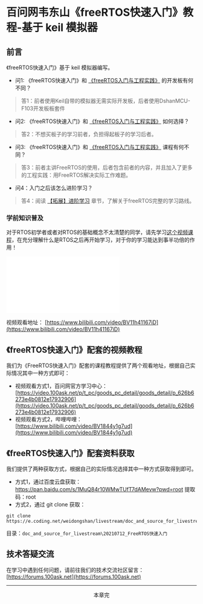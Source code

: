 # 百问网韦东山《freeRTOS快速入门》教程-基于 keil 模拟器

## 前言
《freeRTOS快速入门》基于 keil 模拟器编写。

- 问1: 《freeRTOS快速入门》和 [《freeRTOS入门与工程实践》](../DShanMCU-F103/README.md) 的开发板有何不同？
> 答1：前者使用Keil自带的模拟器无需实际开发板，后者使用DshanMCU-F103开发板板套件


- 问2: 《freeRTOS快速入门》和 [《freeRTOS入门与工程实践》](../DShanMCU-F103/README.md) 如何选择？
> 答2：不想买板子的学习前者，负担得起板子的学习后者。


- 问3: 《freeRTOS快速入门》和 [《freeRTOS入门与工程实践》](../DShanMCU-F103/README.md) 课程有何不同？
> 答3：前者主讲FreeRTOS的使用，后者包含前者的内容，并且加入了更多的工程实践：用FreeRTOS解决实际工作难题。


- 问4：入门之后该怎么进阶学习？
> 答4：阅读 [【拓展】进阶学习](./chapter14.md) 章节，了解关于freeRTOS完整的学习路线。


### 学前知识普及

对于RTOS初学者或者对RTOS的基础概念不太清楚的同学，请先学习[这个视频课程](https://www.bilibili.com/video/BV11h41167iD)，在充分理解什么是RTOS之后再开始学习，对于你的学习能达到事半功倍的作用！

<iframe src="//player.bilibili.com/player.html?aid=206670748&bvid=BV11h41167iD&cid=370140179&p=1" scrolling="no" border="0" frameborder="no" framespacing="0" allowfullscreen="true"> </iframe>

视频观看地址： [https://www.bilibili.com/video/BV11h41167iD](https://www.bilibili.com/video/BV11h41167iD)

## 《freeRTOS快速入门》配套的视频教程

我们为《FreeRTOS快速入门》配套的课程教程提供了两个观看地址，根据自己实际情况其中一种方式即可：

- 视频观看方式1，百问网官方学习中心：[https://video.100ask.net/p/t_pc/goods_pc_detail/goods_detail/p_626b6273e4b0812e17932906](https://video.100ask.net/p/t_pc/goods_pc_detail/goods_detail/p_626b6273e4b0812e17932906)
- 视频观看方式2，哔哩哔哩：[https://www.bilibili.com/video/BV1844y1g7ud](https://www.bilibili.com/video/BV1844y1g7ud)

## 《freeRTOS快速入门》配套资料获取

我们提供了两种获取方式，根据自己的实际情况选择其中一种方式获取得到即可。

- 方式1，通过百度云盘获取： https://pan.baidu.com/s/1MuQ84r10WMwTUfT7dAMevw?pwd=root  提取码：root
- 方式2，通过 git clone 获取： 

```shell
git clone https://e.coding.net/weidongshan/livestream/doc_and_source_for_livestream.git
```

目录：`doc_and_source_for_livestream\20210712_FreeRTOS快速入门`


## 技术答疑交流

在学习中遇到任何问题，请前往我们的技术交流社区留言： [https://forums.100ask.net](https://forums.100ask.net)


---
<center>本章完</center>

